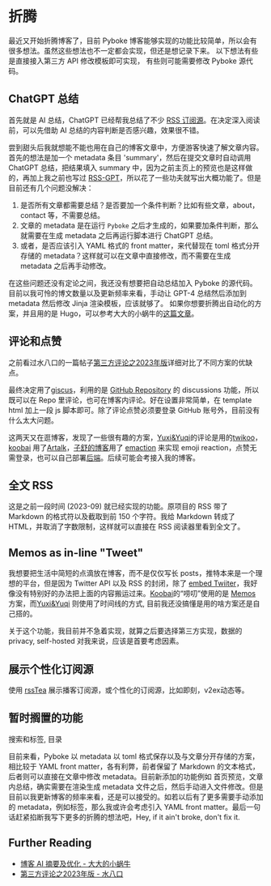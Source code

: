 # 折腾

最近又开始折腾博客了，目前 Pyboke 博客能够实现的功能比较简单，所以会有很多想法。虽然这些想法也不一定都会实现，但还是想记录下来。
以下想法有些是直接接入第三方 API 修改模板即可实现， 有些则可能需要修改 Pyboke 源代码。

## ChatGPT 总结

首先就是 AI 总结，ChatGPT 已经帮我总结了不少 [RSS 订阅源](https://yinan.me/RSS-GPT/index.html)。在决定深入阅读前，可以先借助 AI 总结的内容判断是否感兴趣，效果很不错。

尝到甜头后我就想能不能也用在自己的博客文章中，方便游客快速了解文章内容。首先的想法是加一个 metadata 条目 'summary'，然后在提交文章时自动调用 ChatGPT 总结，把结果填入 summary 中，因为之前主页上的预览也是这样做的，再加上我之前也写过 [RSS-GPT](https://github.com/yinan-c/RSS-GPT)，所以花了一些功夫就写出大概功能了。但是目前还有几个问题没解决：

1. 是否所有文章都需要总结？是否要加一个条件判断？比如有些文章，about，contact 等，不需要总结。
2. 文章的 metadata 是在运行 `Pyboke` 之后才生成的，如果要加条件判断，那么就需要在生成 metadata 之后再运行脚本进行 ChatGPT 总结。
3. 或者，是否应该引入 YAML 格式的 front matter，来代替现在 toml 格式分开存储的 metadata？这样就可以在文章中直接修改，而不需要在生成 metadata 之后再手动修改。

在这些问题还没有定论之间，我还没有想要把自动总结加入 Pyboke 的源代码。目前以我可怜的博文数量以及更新频率来看，手动让 GPT-4 总结然后添加到 metadata 然后修改 Jinja 渲染模板，应该就够了。 如果你想要折腾出自动化的方案，并且用的是 Hugo，可以参考大大的小蜗牛的[这篇文章](https://eallion.com/ai-summary/)。

## 评论和点赞

之前看过水八口的一篇帖子[第三方评论之2023年版](https://shuiba.co/third-party-comments-2023)详细对比了不同方案的优缺点。

最终决定用了[giscus](https://giscus.app/)，利用的是 [GitHub Repository](https://github.com/yinan-c/pages-comment) 的 discussions 功能，所以既可以在 Repo 里评论，也可在博客内评论。好在设置非常简单，在 template html 加上一段 js 脚本即可。除了评论点赞必须要登录 GitHub 账号外，目前没有什么太大问题。

这两天又在逛博客，发现了一些很有趣的方案，[Yuxi&Yuqi](https://yuxiyuqi.com)的评论是用的[twikoo](https://twikoo.js.org/en/)，[koobai](https://koobai.com/) 用了[Artalk](https://artalk.js.org/en/)，[子舒的博客](https://zishu.me/)用了 [emaction](https://github.com/emaction/emaction.frontend) 来实现 emoji reaction，点赞无需登录，也可以自己部署[后端](https://github.com/emaction/emaction.backend)。后续可能会考接入我的博客。

## 全文 RSS

这是之前一段时间 (2023-09) 就已经实现的功能。原项目的 RSS 带了 Markdown 的格式符以及截取到前 150 个字符。我给 Markdown 转成了 HTML，并取消了字数限制，这样就可以直接在 RSS 阅读器里看到全文了。

## Memos as in-line "Tweet"

我想要把生活中简短的点滴放在博客，而不是仅仅写长 posts，推特本来是一个理想的平台，但是因为 Twitter API 以及 RSS 的封闭，除了 [embed Twiiter](https://publish.twitter.com/)，我好像没有特别好的办法把上面的内容搬运过来。[Koobai](https://koobai.com/memos)的“唠叨”使用的是 [Memos](https://github.com/usememos/memos) 方案，而[Yuxi&Yuqi](https://yuxiyuqi.com/timeline/) 则使用了时间线的方式, 目前我还没搞懂是用的啥方案还是自己搭的。

关于这个功能，我目前并不急着实现，就算之后要选择第三方实现，数据的 privacy, self-hosted 对我来说，应该是首要考虑因素。

## 展示个性化订阅源

使用 [rssTea](https://github.com/avadhesh18/rssTea) 展示播客订阅源，或个性化的订阅源，比如即刻，v2ex动态等。

## 暂时搁置的功能
搜索和标签, 目录

目前来看，Pyboke 以 metadata 以 toml 格式保存以及与文章分开存储的方案，相比较于 YAML front matter，各有利弊，前者保留了 Markdown 的文本格式，后者则可以直接在文章中修改 metadata。目前新添加的功能例如 首页预览，文章内总结，确实需要在渲染生成 metadata 文件之后，然后手动进入文件修改。但是目前以我更新博客的频率来看，还是可以接受的。如若以后有了更多需要手动添加的 metadata，例如标签，那么我或许会考虑引入 YAML front matter。最后一句话赶紧掐断我写下更多的折腾的想法吧，Hey, if it ain't broke, don't fix it.

## Further Reading

- [博客 AI 摘要及优化 - 大大的小蜗牛](https://eallion.com/ai-summary/)
- [第三方评论之2023年版 - 水八口](https://shuiba.co/third-party-comments-2023) 